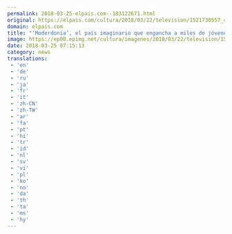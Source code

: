 ```yaml
---
permalink: 2018-03-25-elpais.com--183122671.html
original: https://elpais.com/cultura/2018/03/22/television/1521730557_447014.html#?ref=rss&format=simple&link=link
domain: elpais.com
title: "‘Moderdonia’, el país imaginario que engancha a miles de jóvenes"
image: https://ep00.epimg.net/cultura/imagenes/2018/03/22/television/1521730557_447014_1521731094_rrss_normal.jpg
date: 2018-03-25 07:15:13
category: news
translations: 
 - 'en'
 - 'de'
 - 'ru'
 - 'ja'
 - 'fr'
 - 'it'
 - 'zh-CN'
 - 'zh-TW'
 - 'ar'
 - 'fa'
 - 'pt'
 - 'hi'
 - 'tr'
 - 'id'
 - 'nl'
 - 'sv'
 - 'vi'
 - 'pl'
 - 'ko'
 - 'no'
 - 'da'
 - 'th'
 - 'ta'
 - 'ms'
 - 'hy'
---
```


